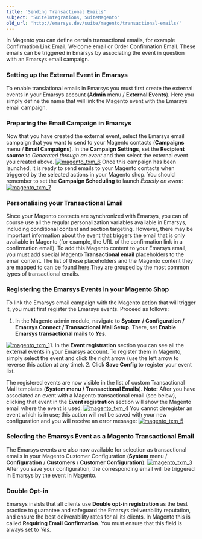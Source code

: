 ```yaml
---
title: 'Sending Transactional Emails'
subject: 'SuiteIntegrations, SuiteMagento'
old_url: 'http://emarsys.dev/suite/magento/transactional-emails/'
---
```


In Magento you can define certain transactional emails, for example Confirmation Link Email, Welcome email or Order Confirmation Email. These emails can be triggered in Emarsys by associating the event in question with an Emarsys email campaign.

### Setting up the External Event in Emarsys

 To enable translational emails in Emarsys you must first create the external events in your Emarsys account (**Admin** menu / **External Events**). Here you simply define the name that will link the Magento event with the Emarsys email campaign.

### Preparing the Email Campaign in Emarsys

 Now that you have created the external event, select the Emarsys email campaign that you want to send to your Magento contacts (**Campaigns** menu / **Email Campaigns**). In the **Campaign Settings**, set the **Recipient source** to *Generated through an event* and then select the external event you created above. [![magento_txm_6](/assets/images/magento_txm_6-300x245.png)](/assets/images/magento_txm_6.png) Once this campaign has been launched, it is ready to send emails to your Magento contacts when triggered by the selected actions in your Magento shop. You should remember to set the **Campaign Scheduling** to launch *Exactly on event*: [![magento_txm_7](/assets/images/magento_txm_7-300x102.png)](/assets/images/magento_txm_7.png)

### Personalising your Transactional Email

 Since your Magento contacts are synchronized with Emarsys, you can of course use all the regular personalization variables available in Emarsys, including conditional content and section targeting. However, there may be important information about the event that triggers the email that is only available in Magento (for example, the URL of the confirmation link in a confirmation email). To add this Magento content to your Emarsys email, you must add special Magento **Transactional email** placeholders to the email content. The list of these placeholders and the Magento content they are mapped to can be found [here](/Suite/placeholders.md).They are grouped by the most common types of transactional emails.

### Registering the Emarsys Events in your Magento Shop

 To link the Emarsys email campaign with the Magento action that will trigger it, you must first register the Emarsys events. Proceed as follows:

1. In the Magento admin module, navigate to **System / Configuration /** **Emarsys Connect / Transactional Mail Setup**. There, set **Enable Emarsys transactional mails** to ***Yes***.
 
[![magento_txm_1](/assets/images/magento_txm_1-300x133.png)](/assets/images/magento_txm_1.png)1. In the **Event registration** section you can see all the external events in your Emarsys account. To register them in Magento, simply select the event and click the right arrow (use the left arrow to reverse this action at any time).
2. Click **Save Config** to register your event list.

 The registered events are now visible in the list of custom Transactional Mail templates (**System **menu** / Transactional Emails**). **Note:** After you have associated an event with a Magento transactional email (see below), clicking that event in the **Event registration** section will show the Magento email where the event is used: [![magento_txm_4](/assets/images/magento_txm_4-300x80.png)](/assets/images/magento_txm_4.png) You cannot deregister an event which is in use; this action will not be saved with your new configuration and you will receive an error message: [![magento_txm_5](/assets/images/magento_txm_5-300x33.png)](/assets/images/magento_txm_5.png)

### Selecting the Emarsys Event as a Magento Transactional Email

 The Emarsys events are also now available for selection as transactional emails in your Magento Customer Configuration (**System** menu / **Configuration** / **Customers** / **Customer Configuration**): [![magento_txm_3](/assets/images/magento_txm_3-300x185.png)](/assets/images/magento_txm_3.png) After you save your configuration, the corresponding email will be triggered in Emarsys by the event in Magento.

### Double Opt-in

 Emarsys insists that all clients use **Double opt-in registration** as the best practice to guarantee and safeguard the Emarsys deliverability reputation, and ensure the best deliverability rates for all its clients. In Magento this is called **Requiring Email Confirmation**. You must ensure that this field is always set to *Yes*.